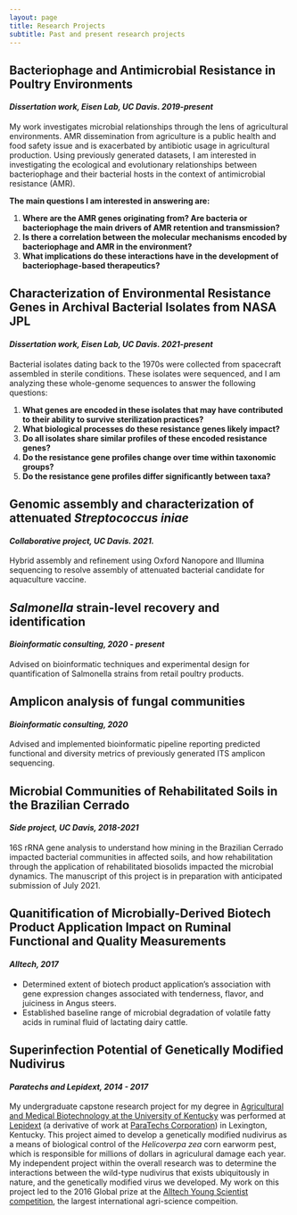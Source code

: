 ```yaml
---
layout: page
title: Research Projects
subtitle: Past and present research projects
---
```


## Bacteriophage and Antimicrobial Resistance in Poultry Environments
#### *Dissertation work, Eisen Lab, UC Davis. 2019-present*

My work investigates microbial relationships through the lens of agricultural environments. AMR dissemination from agriculture is a public health and food safety issue and is exacerbated by antibiotic usage in agricultural production. Using previously generated datasets, I am interested in investigating the ecological and evolutionary relationships between bacteriophage and their bacterial hosts in the context of antimicrobial resistance (AMR). 

**The main questions I am interested in answering are:**
  1. **Where are the AMR genes originating from? Are bacteria or bacteriophage the main drivers of AMR retention and transmission?** 
  2. **Is there a correlation between the molecular mechanisms encoded by bacteriophage and AMR in the environment?**
  3. **What implications do these interactions have in the development of bacteriophage-based therapeutics?**

## Characterization of Environmental Resistance Genes in Archival Bacterial Isolates from NASA JPL
#### *Dissertation work, Eisen Lab, UC Davis. 2021-present*
Bacterial isolates dating back to the 1970s were collected from spacecraft assembled in sterile conditions. These isolates were sequenced, and I am analyzing these whole-genome sequences to answer the following questions: 
  1. **What genes are encoded in these isolates that may have contributed to their ability to survive sterilization practices?** 
  2. **What biological processes do these resistance genes likely impact?**
  3. **Do all isolates share similar profiles of these encoded resistance genes?**
  4. **Do the resistance gene profiles change over time within taxonomic groups?**
  5. **Do the resistance gene profiles differ significantly between taxa?**

## Genomic assembly and characterization of attenuated *Streptococcus iniae*
#### *Collaborative project, UC Davis. 2021.*
Hybrid assembly and refinement using Oxford Nanopore and Illumina sequencing to resolve assembly of attenuated bacterial candidate for aquaculture vaccine.

## *Salmonella* strain-level recovery and identification 
#### *Bioinformatic consulting, 2020 - present*
Advised on bioinformatic techniques and experimental design for quantification of Salmonella strains from retail poultry products.

## Amplicon analysis of fungal communities
####  *Bioinformatic consulting, 2020*
Advised and implemented bioinformatic pipeline reporting predicted functional and diversity metrics of previously generated ITS amplicon sequencing.

## Microbial Communities of Rehabilitated Soils in the Brazilian Cerrado
#### *Side project, UC Davis, 2018-2021*

16S rRNA gene analysis to understand how mining in the Brazilian Cerrado impacted bacterial communities in affected soils, and how rehabilitation through the application of rehabilitated biosolids impacted the microbial dynamics. The manuscript of this project is in preparation with anticipated submission of July 2021. 

## Quanitification of Microbially-Derived Biotech Product Application Impact on Ruminal Functional and Quality Measurements
#### *Alltech, 2017*
- Determined extent of biotech product application’s association with gene expression changes associated with tenderness, flavor, and juiciness in Angus steers. 
- Established baseline range of microbial degradation of volatile fatty acids in ruminal fluid of lactating dairy cattle.

## Superinfection Potential of Genetically Modified Nudivirus
#### *Paratechs and Lepidext, 2014 - 2017*
My undergraduate capstone research project for my degree in [Agricultural and Medical Biotechnology at the University of Kentucky](https://www.uky.edu/academics/bachelors/agricultural-and-medical-biotechnology) was performed at [Lepidext](https://www.lepidext.com/) (a derivative of work at [ParaTechs Corporation](https://paratechs.com/)) in Lexington, Kentucky. This project aimed to develop a genetically modified nudivirus as a means of biological control of the *Helicoverpa zea* corn earworm pest, which is responsible for millions of dollars in agriculural damage each year. My independent project within the overall research was to determine the interactions between the wild-type nudivirus that exists ubiquitously in nature, and the genetically modified virus we developed. My work on this project led to the 2016 Global prize at the [Alltech Young Scientist competition](https://www.alltech.com/education/alltech-young-scientist), the largest international agri-science compeition.  


